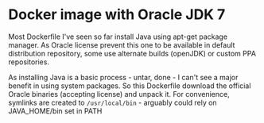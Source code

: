 Docker image with Oracle JDK 7
==============================

Most Dockerfile I've seen so far install Java using apt-get package manager. As Oracle license prevent this one to be available in default distribution repository, some use alternate builds (openJDK) or custom PPA repositories.

As installing Java is a basic process - untar, done - I can't see a major benefit in using system packages. So this Dockerfile download the official Oracle binaries (accepting license) and unpack it. For convenience, symlinks are created to `/usr/local/bin` - arguably could rely on JAVA_HOME/bin set in PATH
